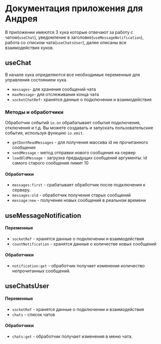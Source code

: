 # Документация приложения для Андрея

В  приложении имеются 3 хука которые отвечают за работу 
с чатом(`useChat`), 
уведомление в заголовке(`useMessageNotification`),
работа со списком чата(`useChatsUser`), 
далее описаны все взаимодействия хуков.

## useChat

В начале хука определяются все необходимые переменные для управления состоянием хука.
* `messages`- для хранения сообщений чата
* `maxMessage`- для отслеживания конца чата
* `socketChatRef`- хранятся данные о подключении и взаимодействия 

### Методы и обработчики

Обработчик событий `io.on` обрабатывает события подключения, отключения и т.д.
 Вы можете создавать и запускать пользовательские события, используя функцию `io.emit`.
 
* `getDontReadMessages` - для получения массива id не прочитанного сообщения
* `sendMessage` - метод отправки нового сообщения на сервер
* `loadOldMessage` - загрузка предыдущих сообщений аргументы: id самого старого сообщения лимит 10
 
 #### Обработчики
 
* `messages:first` - срабатывает обработчик после подключения к серверу.
* `messages:old` - обработчик получения старых сообщений
* `message:new` - получение новых сообщений в реальном времени

## useMessageNotification
#### Переменные
* `socketRef` - хранятся данные о подключении и взаимодействия 
* `countNotification` - хранятся данные о количестве новых сообщений
 
 #### Обработчики
 
* `notification:get` - обработчик получает изменения количество непрочитанных сообщений.

## useChatsUser
#### Переменные
* `socketRef` - хранятся данные о подключении и взаимодействия 
* `chats` - список чатов
 
 #### Обработчики
 
* `chats:get` - обработчик получает изменения в меню чата.
